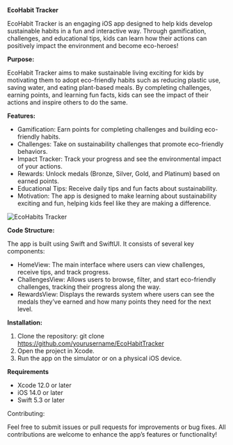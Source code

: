 **EcoHabit Tracker**

EcoHabit Tracker is an engaging iOS app designed to help kids develop sustainable habits in a fun and interactive way. Through gamification, challenges, and educational tips, kids can learn how their actions can positively impact the environment and become eco-heroes!

**Purpose:**


EcoHabit Tracker aims to make sustainable living exciting for kids by motivating them to adopt eco-friendly habits such as reducing plastic use, saving water, and eating plant-based meals. By completing challenges, earning points, and learning fun facts, kids can see the impact of their actions and inspire others to do the same.

**Features:**

- Gamification: Earn points for completing challenges and building eco-friendly habits.
- Challenges: Take on sustainability challenges that promote eco-friendly behaviors.
- Impact Tracker: Track your progress and see the environmental impact of your actions.
- Rewards: Unlock medals (Bronze, Silver, Gold, and Platinum) based on earned points.
- Educational Tips: Receive daily tips and fun facts about sustainability.
- Motivation: The app is designed to make learning about sustainability exciting and fun, helping kids feel like they are making a difference.

![EcoHabits Tracker](https://github.com/user-attachments/assets/156bd8db-4d8c-4fa1-a1ae-4312ea9cec6e)

**Code Structure:**

The app is built using Swift and SwiftUI. It consists of several key components:

- HomeView: The main interface where users can view challenges, receive tips, and track progress.
- ChallengesView: Allows users to browse, filter, and start eco-friendly challenges, tracking their progress along the way.
- RewardsView: Displays the rewards system where users can see the medals they’ve earned and how many points they need for the next level.


**Installation:**

1. Clone the repository: git clone https://github.com/yourusername/EcoHabitTracker
2. Open the project in Xcode.
3. Run the app on the simulator or on a physical iOS device.

**Requirements**

- Xcode 12.0 or later
- iOS 14.0 or later
- Swift 5.3 or later

Contributing: 

Feel free to submit issues or pull requests for improvements or bug fixes. All contributions are welcome to enhance the app’s features or functionality!
